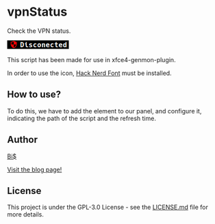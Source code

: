 # vpnStatus
Check the VPN status.

![VPN ON/OFF](https://github.com/BiS-9/vpnStatus/blob/main/vpn.gif)

This script has been made for use in xfce4-genmon-plugin.

In order to use the icon, [Hack Nerd Font](https://github.com/ryanoasis/nerd-fonts/releases/download/v2.1.0/Hack.zip) must be installed.

## How to use?
To do this, we have to add the element to our panel, and configure it, indicating the path of the script and the refresh time.

## Author
[Bi$](https://github.com/BiS-9)

[Visit the blog page!](https://doctrina-ambulare.blogspot.com/2021/09/xfce4-genmon-plugin.html)

## License
This project is under the  GPL-3.0 License - see the [LICENSE.md](https://github.com/BiS-9/scriptGenerator/blob/main/LICENSE) file for more details.
